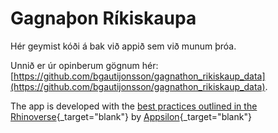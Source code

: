 
# Gagnaþon Ríkiskaupa

<!-- badges: start -->
<!-- badges: end -->

Hér geymist kóði á bak við appið sem við munum þróa.

Unnið er úr opinberum gögnum hér: [https://github.com/bgautijonsson/gagnathon_rikiskaup_data](https://github.com/bgautijonsson/gagnathon_rikiskaup_data).

The app is developed with the [best practices outlined in the Rhinoverse](https://appsilon.github.io/rhino/){_target="blank"} by [Appsilon](https://appsilon.com){_target="blank"}